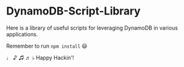# DynamoDB-Script-Library
Here is a library of useful scripts for leveraging DynamoDB in various applications.

Remember to run `npm install` 😃

♩ ♪ ♫ ♬ ♭
Happy Hackin'!
